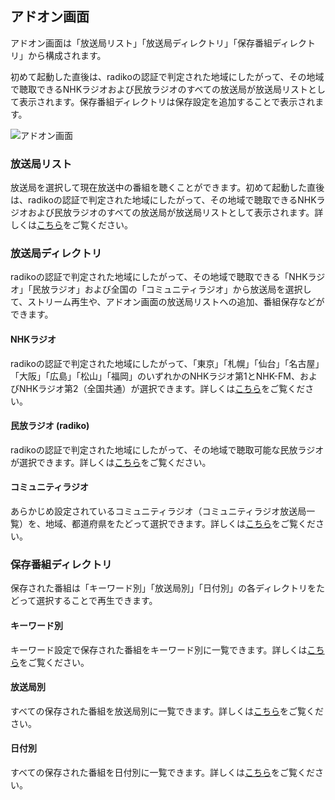 
## アドオン画面

アドオン画面は「放送局リスト」「放送局ディレクトリ」「保存番組ディレクトリ」から構成されます。

初めて起動した直後は、radikoの認証で判定された地域にしたがって、その地域で聴取できるNHKラジオおよび民放ラジオのすべての放送局が放送局リストとして表示されます。保存番組ディレクトリは保存設定を追加することで表示されます。

![アドオン画面](https://github.com/user-attachments/assets/73955277-28b1-4878-9833-d13b91c83ab4)

### 放送局リスト

放送局を選択して現在放送中の番組を聴くことができます。初めて起動した直後は、radikoの認証で判定された地域にしたがって、その地域で聴取できるNHKラジオおよび民放ラジオのすべての放送局が放送局リストとして表示されます。詳しくは[こちら](./110_放送局リスト.md)をご覧ください。


### 放送局ディレクトリ

radikoの認証で判定された地域にしたがって、その地域で聴取できる「NHKラジオ」「民放ラジオ」および全国の「コミュニティラジオ」から放送局を選択して、ストリーム再生や、アドオン画面の放送局リストへの追加、番組保存などができます。

#### NHKラジオ

radikoの認証で判定された地域にしたがって、「東京」「札幌」「仙台」「名古屋」「大阪」「広島」「松山」「福岡」のいずれかのNHKラジオ第1とNHK-FM、およびNHKラジオ第2（全国共通）が選択できます。詳しくは[こちら](./121_放送局ディレクトリ（NHKラジオ）.md)をご覧ください。

#### 民放ラジオ (radiko)

radikoの認証で判定された地域にしたがって、その地域で聴取可能な民放ラジオが選択できます。詳しくは[こちら](./122_放送局ディレクトリ（民放ラジオ）.md)をご覧ください。

#### コミュニティラジオ

あらかじめ設定されているコミュニティラジオ（コミュニティラジオ放送局一覧）を、地域、都道府県をたどって選択できます。詳しくは[こちら](./123_放送局ディレクトリ（コミュニティラジオ）.md)をご覧ください。

### 保存番組ディレクトリ

保存された番組は「キーワード別」「放送局別」「日付別」の各ディレクトリをたどって選択することで再生できます。

#### キーワード別

キーワード設定で保存された番組をキーワード別に一覧できます。詳しくは[こちら](./131_保存番組ディレクトリ（キーワード別）.md)をご覧ください。

#### 放送局別

すべての保存された番組を放送局別に一覧できます。詳しくは[こちら](./132_保存番組ディレクトリ（放送局別）.md)をご覧ください。

#### 日付別

すべての保存された番組を日付別に一覧できます。詳しくは[こちら](./133_保存番組ディレクトリ（日付別）.md)をご覧ください。
